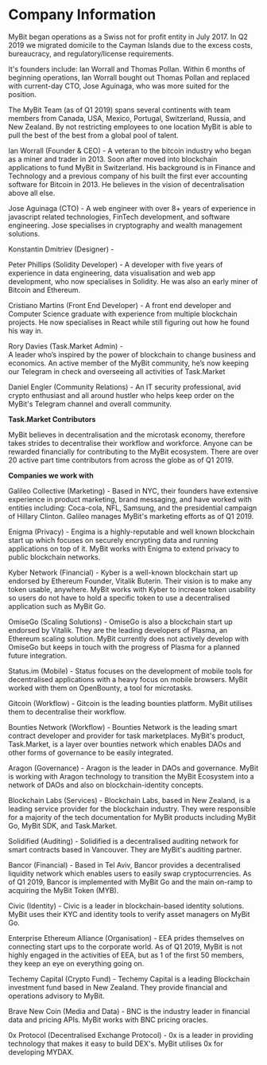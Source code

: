 # Company Information

MyBit began operations as a Swiss not for profit entity in July 2017. In Q2 2019 we migrated domicile to the Cayman Islands due to the excess costs, bureaucracy, and regulatory/license requirements.

It's founders include: Ian Worrall and Thomas Pollan. Within 6 months of beginning operations, Ian Worrall bought out Thomas Pollan and replaced with current-day CTO, Jose Aguinaga, who was more suited for the position. 

The MyBit Team \(as of Q1 2019\) spans several continents with team members from Canada, USA, Mexico, Portugal, Switzerland, Russia, and New Zealand. By not restricting employees to one location MyBit is able to pull the best of the best from a global pool of talent.

Ian Worrall \(Founder & CEO\) - A veteran to the bitcoin industry who began as a miner and trader in 2013. Soon after moved into blockchain applications to fund MyBit in Switzerland. His background is in Finance and Technology and a previous company of his built the first ever accounting software for Bitcoin in 2013. He believes in the vision of decentralisation above all else.

Jose Aguinaga \(CTO\) - A web engineer with over 8+ years of experience in javascript related technologies, FinTech development, and software engineering. Jose specialises in cryptography and wealth management solutions.

Konstantin Dmitriev \(Designer\) - 

Peter Phillips \(Solidity Developer\) -  A developer with five years of experience in data engineering, data visualisation and web app development, who now specialises in Solidity. He was also an early miner of Bitcoin and Ethereum.

Cristiano Martins \(Front End Developer\) - A front end developer and Computer Science graduate with experience from multiple blockchain projects. He now specialises in React while still figuring out how he found his way in.

Rory Davies \(Task.Market Admin\) -   
A leader who’s inspired by the power of blockchain to change business and economics. An active member of the MyBit community, he’s now keeping our Telegram in check and overseeing all activities of Task.Market

Daniel Engler \(Community Relations\) - An IT security professional, avid crypto enthusiast and all around hustler who helps keep order on the MyBit's Telegram channel and overall community.

**Task.Market Contributors**

MyBit believes in decentralisation and the microtask economy, therefore takes strides to decentralise their workflow and workforce. Anyone can be rewarded financially for contributing to the MyBit ecosystem. There are over 20 active part time contributors from across the globe as of Q1 2019.

**Companies we work with**

Galileo Collective \(Marketing\) - Based in NYC, their founders have extensive experience in product marketing, brand messaging, and have worked with entities including: Coca-cola, NFL, Samsung, and the presidential campaign of Hillary Clinton. Galileo manages MyBit's marketing efforts as of Q1 2019.

Enigma \(Privacy\) - Engima is a highly-reputable and well known blockchain start up which focuses on securely encrypting data and running applications on top of it. MyBit works with Enigma to extend privacy to public blockchain networks.

Kyber Network \(Financial\) - Kyber is a well-known blockchain start up endorsed by Ethereum Founder, Vitalik Buterin. Their vision is to make any token usable, anywhere. MyBit works with Kyber to increase token usability so users do not have to hold a specific token to use a decentralised application such as MyBit Go.

OmiseGo \(Scaling Solutions\) - OmiseGo is also a blockchain start up endorsed by Vitalik. They are the leading developers of Plasma, an Ethereum scaling solution. MyBit currently does not actively develop with OmiseGo but keeps in touch with the progress of Plasma for a planned future integration.

Status.im \(Mobile\) - Status focuses on the development of mobile tools for decentralised applications with a heavy focus on mobile browsers. MyBit worked with them on OpenBounty, a tool for microtasks.

Gitcoin \(Workflow\) - Gitcoin is the leading bounties platform. MyBit utilises them to decentralise their workflow.

Bounties Network \(Workflow\) - Bounties Network is the leading smart contract developer and provider for task marketplaces. MyBit's product, Task.Market, is a layer over bounties network which enables DAOs and other forms of governance to be easily integrated.

Aragon \(Governance\) - Aragon is the leader in DAOs and governance. MyBit is working with Aragon technology to transition the MyBit Ecosystem into a network of DAOs and also on blockchain-identity concepts.

Blockchain Labs \(Services\) - Blockchain Labs, based in New Zealand, is a leading service provider for the blockchain industry. They were responsible for a majority of the tech documentation for MyBit products including MyBit Go, MyBit SDK, and Task.Market.

Solidified \(Auditing\) - Solidified is a decentralised auditing network for smart contracts based in Vancouver. They are MyBit's auditing partner.

Bancor \(Financial\) - Based in Tel Aviv, Bancor provides a decentralised liquidity network which enables users to easily swap cryptocurrencies. As of Q1 2019, Bancor is implemented with MyBit Go and the main on-ramp to acquiring the MyBit Token \(MYB\).

Civic \(Identity\) - Civic is a leader in blockchain-based identity solutions. MyBit uses their KYC and identity tools to verify asset managers on MyBit Go.

Enterprise Ethereum Alliance \(Organisation\) - EEA prides themselves on connecting start ups to the corporate world. As of Q1 2019, MyBit is not highly engaged in the activities of EEA, but as 1 of the first 50 members, they keep an eye on everything going on.

Techemy Capital \(Crypto Fund\) - Techemy Capital is a leading Blockchain investment fund based in New Zealand. They provide financial and operations advisory to MyBit.

Brave New Coin \(Media and Data\) - BNC is the industry leader in financial data and pricing APIs. MyBit works with BNC pricing oracles.

0x Protocol \(Decentralised Exchange Protocol\) - 0x is a leader in providing technology that makes it easy to build DEX's. MyBit utilises 0x for developing MYDAX.



